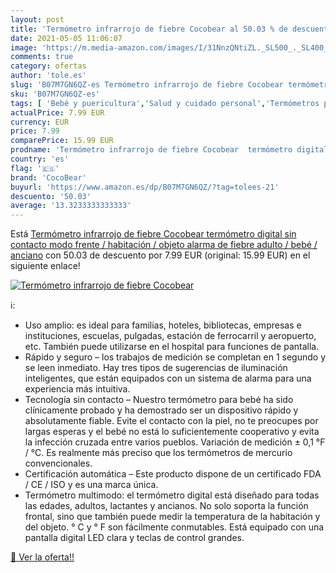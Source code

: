 ```yaml
---
layout: post
title: 'Termómetro infrarrojo de fiebre Cocobear al 50.03 % de descuento'
date: 2021-05-05 11:06:07
image: 'https://m.media-amazon.com/images/I/31NnzQNtiZL._SL500_._SL400_.jpg'
comments: true
category: ofertas
author: 'tole.es'
slug: 'B07M7GN6QZ-es Termómetro infrarrojo de fiebre Cocobear termómetro...'
sku: 'B07M7GN6QZ-es'
tags: [ 'Bebé y puericultura','Salud y cuidado personal','Termómetros para bebé','bebé','cocobear', ]
actualPrice: 7.99 EUR
currency: EUR
price: 7.99
comparePrice: 15.99 EUR
prodname: 'Termómetro infrarrojo de fiebre Cocobear  termómetro digital sin contacto  modo frente / habitación / objeto  alarma de fiebre  adulto / bebé / anciano'
country: 'es'
flag: '🇪🇸'
brand: 'CocoBear'
buyurl: 'https://www.amazon.es/dp/B07M7GN6QZ/?tag=tolees-21'
descuento: '50.03'
average: '13.3233333333333'
---
```


Está [Termómetro infrarrojo de fiebre Cocobear  termómetro digital sin contacto  modo frente / habitación / objeto  alarma de fiebre  adulto / bebé / anciano](https://www.amazon.es/dp/B07M7GN6QZ/?tag=tolees-21) con 50.03 de descuento por 7.99 EUR (original: 15.99 EUR) en el siguiente enlace!

[![Termómetro infrarrojo de fiebre Cocobear](https://m.media-amazon.com/images/I/31NnzQNtiZL._SL500_._SL400_.jpg)](https://www.amazon.es/dp/B07M7GN6QZ/?tag=tolees-21)

ℹ️:

- Uso amplio: es ideal para familias, hoteles, bibliotecas, empresas e instituciones, escuelas, pulgadas, estación de ferrocarril y aeropuerto, etc. También puede utilizarse en el hospital para funciones de pantalla.
- Rápido y seguro – los trabajos de medición se completan en 1 segundo y se leen inmediato. Hay tres tipos de sugerencias de iluminación inteligentes, que están equipados con un sistema de alarma para una experiencia más intuitiva.
- Tecnología sin contacto – Nuestro termómetro para bebé ha sido clínicamente probado y ha demostrado ser un dispositivo rápido y absolutamente fiable. Evite el contacto con la piel, no te preocupes por largas esperas y el bebé no está lo suficientemente cooperativo y evita la infección cruzada entre varios pueblos. Variación de medición ± 0,1 °F / °C. Es realmente más preciso que los termómetros de mercurio convencionales.
- Certificación automática – Este producto dispone de un certificado FDA / CE / ISO y es una marca única.
- Termómetro multimodo: el termómetro digital está diseñado para todas las edades, adultos, lactantes y ancianos. No solo soporta la función frontal, sino que también puede medir la temperatura de la habitación y del objeto. ° C y ° F son fácilmente conmutables. Está equipado con una pantalla digital LED clara y teclas de control grandes.

[🛒 Ver la oferta!!](https://www.amazon.es/dp/B07M7GN6QZ/?tag=tolees-21)
